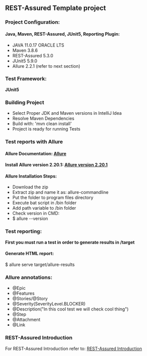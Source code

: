 ## REST-Assured Template project

### Project Configuration:

#### Java, Maven, REST-Assured, JUnit5, Reporting Plugin:

- JAVA 11.0.17 ORACLE LTS
- Maven 3.8.6
- REST-Assured 5.3.0
- JUnit5 5.9.0
- Allure 2.2.1 (refer to next section)

### Test Framework:

**JUnit5**

### Building Project

- Select Proper JDK and Maven versions in IntelliJ Idea
- Resolve Maven Dependencies
- Build with: 'mvn clean install'
- Project is ready for running Tests

### Test reports with Allure

#### Allure Documentation: [Allure](https://docs.qameta.io/allure/#_about)

#### Install Allure version 2.20.1: [Allure version 2.20.1](https://repo.maven.apache.org/maven2/io/qameta/allure/allure-commandline/2.20.1/)

#### Allure Installation Steps:

- Download the zip
- Extract zip and name it as: allure-commandline
- Put the folder to program files directory
- Execute bat script in /bin folder
- Add path variable to /bin folder
- Check version in CMD:
- $ allure --version

### Test reporting:

**First you must run a test in order to generate results in /target**

#### Generate HTML report:

$ allure serve target/allure-results

### Allure annotations:

- @Epic
- @Features
- @Stories/@Story
- @Severity(SeverityLevel.BLOCKER)
- @Description("In this cool test we will check cool thing")
- @Step
- @Attachment
- @Link

### REST-Assured Introduction

For REST-Assured Introduction refer
to: [REST-Assured Introduction](https://testautomationu.applitools.com/automating-your-api-tests-with-rest-assured/chapter1.html)